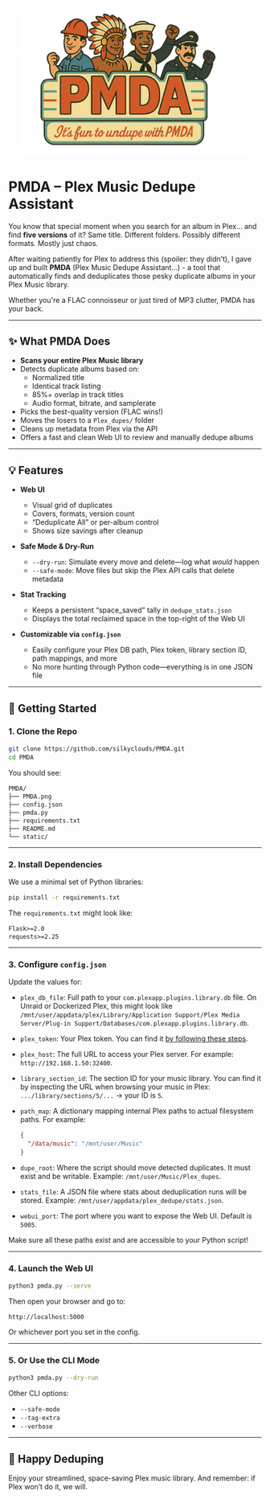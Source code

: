 <p align="center">
  <img src="/static/PMDA.png" alt="PMDA Logo" width="450"/>
</p>

# PMDA – Plex Music Dedupe Assistant

You know that special moment when you search for an album in Plex... and find **five versions** of it? Same title. Different folders. Possibly different formats. Mostly just chaos.

After waiting patiently for Plex to address this (spoiler: they didn’t), I gave up and built **PMDA** (Plex Music Dedupe Assistant...) - a tool that automatically finds and deduplicates those pesky duplicate albums in your Plex Music library.

Whether you're a FLAC connoisseur or just tired of MP3 clutter, PMDA has your back.

---

## ✨ What PMDA Does

- **Scans your entire Plex Music library**
- Detects duplicate albums based on:
  - Normalized title
  - Identical track listing
  - 85%+ overlap in track titles
  - Audio format, bitrate, and samplerate
- Picks the best-quality version (FLAC wins!)
- Moves the losers to a `Plex_dupes/` folder
- Cleans up metadata from Plex via the API
- Offers a fast and clean Web UI to review and manually dedupe albums

---

## 💡 Features

- **Web UI**
  - Visual grid of duplicates
  - Covers, formats, version count
  - “Deduplicate All” or per-album control
  - Shows size savings after cleanup

- **Safe Mode & Dry-Run**
  - `--dry-run`: Simulate every move and delete—log what *would* happen
  - `--safe-mode`: Move files but skip the Plex API calls that delete metadata

- **Stat Tracking**
  - Keeps a persistent “space_saved” tally in `dedupe_stats.json`
  - Displays the total reclaimed space in the top-right of the Web UI

- **Customizable via `config.json`**
  - Easily configure your Plex DB path, Plex token, library section ID, path mappings, and more
  - No more hunting through Python code—everything is in one JSON file

---

## 🚀 Getting Started

### 1. Clone the Repo

```bash
git clone https://github.com/silkyclouds/PMDA.git
cd PMDA
```

You should see:

```
PMDA/
├── PMDA.png
├── config.json
├── pmda.py
├── requirements.txt
├── README.md
└── static/
```

---

### 2. Install Dependencies

We use a minimal set of Python libraries:

```bash
pip install -r requirements.txt
```

The `requirements.txt` might look like:

```
Flask>=2.0
requests>=2.25
```

---

### 3. Configure `config.json`

Update the values for:

- `plex_db_file`: Full path to your `com.plexapp.plugins.library.db` file. On Unraid or Dockerized Plex, this might look like `/mnt/user/appdata/plex/Library/Application Support/Plex Media Server/Plug-in Support/Databases/com.plexapp.plugins.library.db`.

- `plex_token`: Your Plex token. You can find it [by following these steps](https://support.plex.tv/articles/204059436-finding-an-authentication-token-x-plex-token/).

- `plex_host`: The full URL to access your Plex server. For example: `http://192.168.1.50:32400`.

- `library_section_id`: The section ID for your music library. You can find it by inspecting the URL when browsing your music in Plex: `.../library/sections/5/...` → your ID is `5`.

- `path_map`: A dictionary mapping internal Plex paths to actual filesystem paths. For example:
  ```json
  {
    "/data/music": "/mnt/user/Music"
  }
  ```

- `dupe_root`: Where the script should move detected duplicates. It must exist and be writable. Example: `/mnt/user/Music/Plex_dupes`.

- `stats_file`: A JSON file where stats about deduplication runs will be stored. Example: `/mnt/user/appdata/plex_dedupe/stats.json`.

- `webui_port`: The port where you want to expose the Web UI. Default is `5005`.

Make sure all these paths exist and are accessible to your Python script!

---

### 4. Launch the Web UI

```bash
python3 pmda.py --serve
```

Then open your browser and go to:

```
http://localhost:5000
```

Or whichever port you set in the config.

---

### 5. Or Use the CLI Mode

```bash
python3 pmda.py --dry-run
```

Other CLI options:

- `--safe-mode`
- `--tag-extra`
- `--verbose`

---

## 🖖 Happy Deduping

Enjoy your streamlined, space-saving Plex music library. And remember: if Plex won’t do it, we will.

